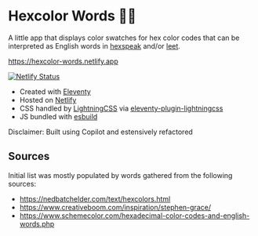 # Hexcolor Words 🌈💬

A little app that displays color swatches for hex color codes that can be
interpreted as English words in
[hexspeak](https://en.wikipedia.org/wiki/Hexspeak) and/or
[leet](https://en.wikipedia.org/wiki/Leet).

https://hexcolor-words.netlify.app

[![Netlify Status](https://api.netlify.com/api/v1/badges/4df6526d-3043-47a4-9ce4-a48e92038d94/deploy-status)](https://app.netlify.com/projects/hexcolor-words/deploys)

- Created with [Eleventy](https://www.11ty.dev/)
- Hosted on [Netlify](https://www.netlify.com/)
- CSS handled by [LightningCSS](https://lightningcss.dev/) via
  [eleventy-plugin-lightningcss](https://github.com/5t3ph/eleventy-plugin-lightningcss)
- JS bundled with [esbuild](https://github.com/evanw/esbuild)

Disclaimer: Built using Copilot and estensively refactored

## Sources

Initial list was mostly populated by words gathered from the following sources:

- https://nedbatchelder.com/text/hexcolors.html
- https://www.creativeboom.com/inspiration/stephen-grace/
- https://www.schemecolor.com/hexadecimal-color-codes-and-english-words.php
